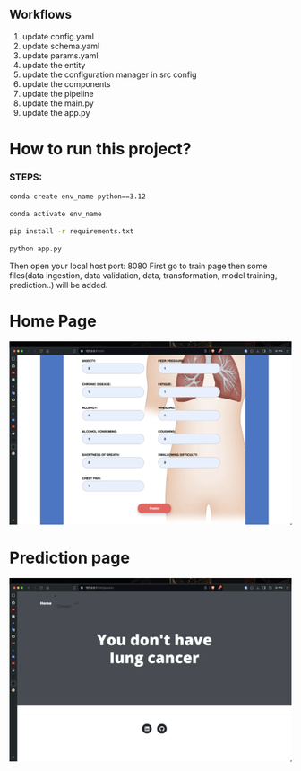 ## Workflows

1. update config.yaml
2. update schema.yaml
3. update params.yaml
4. update the entity 
5. update the configuration manager in src config
6. update the components
7. update the pipeline
8. update the main.py
9. update the app.py

# How to run this project?
### STEPS:

```bash
conda create env_name python==3.12
```

```bash
conda activate env_name
```

```bash
pip install -r requirements.txt
```

```bash
python app.py
```

Then open your local host port: 8080
First go to train page then some files(data ingestion, data validation, data, transformation, 
model training, prediction..) will be added.


# Home Page
![Home](https://github.com/melihaltin/Lung-Cancer/blob/main/images/UI.png?raw=true)


# Prediction page
![Prediction](https://github.com/melihaltin/Lung-Cancer/blob/main/images/prediction.png?raw=true)


